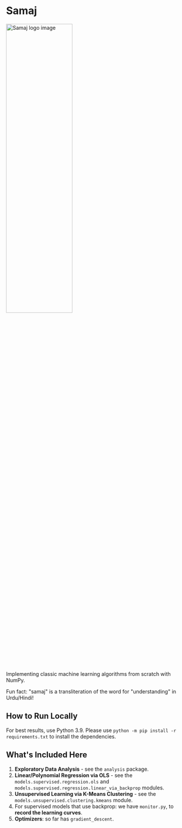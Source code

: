 # Samaj

<img src="https://i.postimg.cc/kXQJ6Cd8/Samaj-logo.png" alt="Samaj logo image" height="45%" width="60%">

Implementing classic machine learning algorithms from scratch with NumPy.

Fun fact: "samaj" is a transliteration of the word for "understanding" in Urdu/Hindi!

## How to Run Locally

For best results, use Python 3.9.
Please use `python -m pip install -r requirements.txt` to install the dependencies.

## What's Included Here

1. **Exploratory Data Analysis** - see the `analysis` package.
1. **Linear/Polynomial Regression via OLS** - see the `models.supervised.regression.ols` and `models.supervised.regression.linear_via_backprop` modules.
1. **Unsupervised Learning via K-Means Clustering** - see the `models.unsupervised.clustering.kmeans` module.
1. For supervised models that use backprop: we have `monitor.py`, to **record the learning curves**.
1. **Optimizers**: so far has `gradient_descent`.
